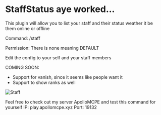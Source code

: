 # StaffStatus aye worked...

This plugin will allow you to list your staff and their status weather it be them online or offline

Command: /staff

Permission: There is none meaning DEFAULT

Edit the config to your self and your staff members

COMING SOON: 

- Support for vanish, since it seems like people want it
- Support to show ranks as well

![Staff](https://user-images.githubusercontent.com/53111006/79701921-e64c6080-826e-11ea-8154-ae8bd08ce4a0.png)

Feel free to check out my server ApolloMCPE and test this command for yourself
IP: play.apollomcpe.xyz
Port: 19132
